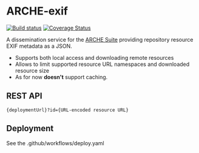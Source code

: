 # ARCHE-exif

[![Build status](https://github.com/acdh-oeaw/arche-exif/actions/workflows/deploy.yaml/badge.svg)](https://github.com/acdh-oeaw/arche-exif/actions/workflows/deploy.yaml)
[![Coverage Status](https://coveralls.io/repos/github/acdh-oeaw/arche-exif/badge.svg?branch=master)](https://coveralls.io/github/acdh-oeaw/arche-exif?branch=master)

A dissemination service for the [ARCHE Suite](https://acdh-oeaw.github.io/arche-docs/) providing repository resource EXIF metadata as a JSON.

* Supports both local access and downloading remote resources
* Allows to limit supported resource URL namespaces and downloaded resource size
* As for now **doesn't** support caching.

## REST API

`{deploymentUrl}?id={URL-encoded resource URL}`

## Deployment

See the .github/workflows/deploy.yaml
